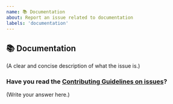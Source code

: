 ```yaml
---
name: 📚 Documentation
about: Report an issue related to documentation
labels: 'documentation'
---
```


## 📚 Documentation

(A clear and concise description of what the issue is.)

### Have you read the [Contributing Guidelines on issues](https://github.com/dalexhd/steamspeak/blob/master/CONTRIBUTING.md#reporting-new-issues)?

(Write your answer here.)
